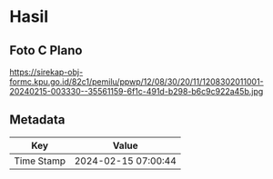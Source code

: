 # Hasil

## Foto C Plano

https://sirekap-obj-formc.kpu.go.id/82c1/pemilu/ppwp/12/08/30/20/11/1208302011001-20240215-003330--35561159-6f1c-491d-b298-b6c9c922a45b.jpg


## Metadata

| Key        | Value               |
| ---------- | ------------------- |
| Time Stamp | 2024-02-15 07:00:44 |



